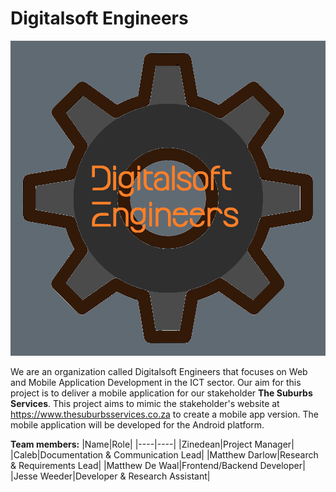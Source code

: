 # Digitalsoft Engineers

![Digitalsoft Engineers](Digitalsoft-Engineers-company-logo.png)

We are an organization called Digitalsoft Engineers that focuses on Web and Mobile Application Development in the ICT sector. Our aim for this project is to deliver a mobile application for our stakeholder **The Suburbs Services**. This project aims to mimic the stakeholder's website at <https://www.thesuburbsservices.co.za> to create a mobile app version. The mobile application will be developed for the Android platform.

**Team members:**
|Name|Role|
|----|----|
|Zinedean|Project Manager|
|Caleb|Documentation & Communication Lead|
|Matthew Darlow|Research & Requirements Lead|
|Matthew De Waal|Frontend/Backend Developer|
|Jesse Weeder|Developer & Research Assistant|
